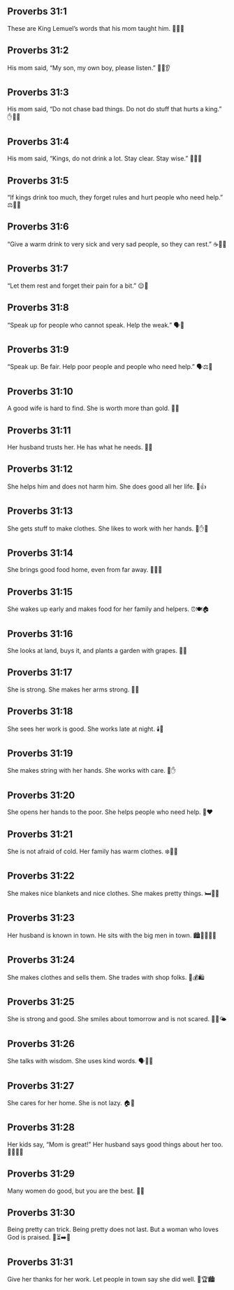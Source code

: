 ## Proverbs 31:1
These are King Lemuel’s words that his mom taught him. 👑👩‍👦
## Proverbs 31:2
His mom said, “My son, my own boy, please listen.” 👩‍👦👂
## Proverbs 31:3
His mom said, “Do not chase bad things. Do not do stuff that hurts a king.” ✋🚫👑
## Proverbs 31:4
His mom said, “Kings, do not drink a lot. Stay clear. Stay wise.” 🚫🥤👑
## Proverbs 31:5
“If kings drink too much, they forget rules and hurt people who need help.” ⚖️🚫😢
## Proverbs 31:6
“Give a warm drink to very sick and very sad people, so they can rest.” ☕️🤕😔
## Proverbs 31:7
“Let them rest and forget their pain for a bit.” 😌🛌
## Proverbs 31:8
“Speak up for people who cannot speak. Help the weak.” 🗣️🫶
## Proverbs 31:9
“Speak up. Be fair. Help poor people and people who need help.” 🗣️⚖️🤝
## Proverbs 31:10
A good wife is hard to find. She is worth more than gold. 💛🌟
## Proverbs 31:11
Her husband trusts her. He has what he needs. 👫😊
## Proverbs 31:12
She helps him and does not harm him. She does good all her life. 💖👍
## Proverbs 31:13
She gets stuff to make clothes. She likes to work with her hands. 🧵✋🙂
## Proverbs 31:14
She brings good food home, even from far away. 🍞🍎🚗
## Proverbs 31:15
She wakes up early and makes food for her family and helpers. ⏰🍽️🏠
## Proverbs 31:16
She looks at land, buys it, and plants a garden with grapes. 🌱🍇
## Proverbs 31:17
She is strong. She makes her arms strong. 💪🙂
## Proverbs 31:18
She sees her work is good. She works late at night. 🕯️🌙
## Proverbs 31:19
She makes string with her hands. She works with care. 🧶✋
## Proverbs 31:20
She opens her hands to the poor. She helps people who need help. 🤲❤️
## Proverbs 31:21
She is not afraid of cold. Her family has warm clothes. ❄️🧥😊
## Proverbs 31:22
She makes nice blankets and nice clothes. She makes pretty things. 🛏️👗💜
## Proverbs 31:23
Her husband is known in town. He sits with the big men in town. 🏙️👨‍🦳👨‍🦳
## Proverbs 31:24
She makes clothes and sells them. She trades with shop folks. 👗💰🛍️
## Proverbs 31:25
She is strong and good. She smiles about tomorrow and is not scared. 💪🙂🌤️
## Proverbs 31:26
She talks with wisdom. She uses kind words. 🗣️🧠💬
## Proverbs 31:27
She cares for her home. She is not lazy. 🏠🧹
## Proverbs 31:28
Her kids say, “Mom is great!” Her husband says good things about her too. 🧒🧒👏💖
## Proverbs 31:29
Many women do good, but you are the best. 🥇🌟
## Proverbs 31:30
Being pretty can trick. Being pretty does not last. But a woman who loves God is praised. 💄⏳➡️🙏
## Proverbs 31:31
Give her thanks for her work. Let people in town say she did well. 🙌🏆🏙️

